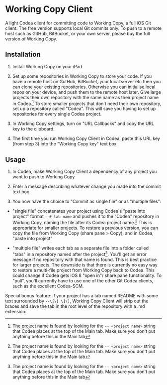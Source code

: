 

# Working Copy Client

A light Codea client for committing code to Working Copy, a full iOS Git client. The free version supports local Git commits only. To push to a remote host such as GitHub, BitBucket, or your own server, please buy the full version of Working Copy.

## Installation

1. Install Working Copy on your iPad 

2. Set up some repositories in Working Copy to store your code. If you have a remote host on GutHub, BitBucket, your local server etc then you can clone your existing repositories. Otherwise you can initialise local repos on your device, and push them to the remote host later. Give large projects their own repository with the same name as their project name in Codea.[^note1] To store smaller projects that don't need their own repository, set up a repository called "Codea". This will save you having to set up repositories for every single Codea project.

3. In Working Copy settings, turn on "URL Callbacks" and copy the URL key to the clipboard.

4. The first time you run Working Copy Client in Codea, paste this URL key (from step 3) into the "Working Copy key" text box

## Usage

1. In Codea, make Working Copy Client a dependency of any project you want to push to Working Copy 

2. Enter a message describing whatever change you made into the commit text box

3. You now have the choice to "Commit as single file" or as "multiple files":

  - "single file" concatenates your project using Codea's "paste into project" format `--# tab name` and pushes it to the "Codea" repository in Working Copy, naming the file after its Codea project name.[^note1] This is appropriate for smaller projects. To restore a previous version, you can copy the file from Working Copy (share pane > Copy), and in Codea, "paste into project"

  - "multiple file" writes each tab as a separate file into a folder called "tabs" in a repository named after the project[^note1]. You'll get an error message if no repository with that name is found. This is best practice for larger projects. The downside is that there is currently no easy way to restore a multi-file project from Working Copy back to Codea. This could change if Codea gets iOS 8 "open in"/ share pane functionality.  To "pull", you'll currently have to use one of the other Git Codea clients, such as the excellent Codea-SCM.

Special bonus feature: if your project has a tab named README with some text surrounded by `--\[\[ \]\]`, Working Copy Client will strip out the braces and save the tab in the root level of the repository with a .md extension.

[^note1]: The project name is found by looking for the `-- <project name>` string that Codea places at the top of the Main tab. Make sure you don't put anything before this in the Main tab

  